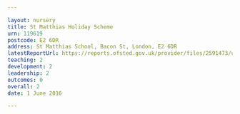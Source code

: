 ```yaml
---

layout: nursery
title: St Matthias Holiday Scheme
urn: 119619
postcode: E2 6DR
address: St Matthias School, Bacon St, London, E2 6DR
latestReportUrl: https://reports.ofsted.gov.uk/provider/files/2591473/urn/119619.pdf
teaching: 2
development: 2
leadership: 2
outcomes: 0
overall: 2
date: 1 June 2016

---
```

